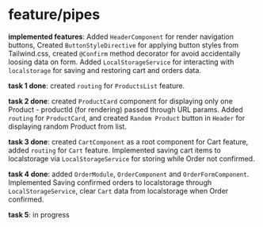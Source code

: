 # **feature/pipes**
**implemented features**: Added `HeaderComponent` for render navigation buttons,
Created `ButtonStyleDirective` for applying button styles from Tailwind.css,
created `@Confirm` method decorator for avoid accidentally loosing data on form.
Added `LocalStorageService` for interacting with `localstorage` for saving and restoring cart and orders data.

**task 1 done**: created `routing` for `ProductsList` feature.

**task 2 done**: created `ProductCard` component for displaying only one Product - productId (for rendering) passed through URL params. 
Added `routing` for `ProductCard`, and created `Random Product` button in `Header` for displaying random Product from list.

**task 3 done**: created `CartComponent` as a root component for Cart feature, added `routing` for `Cart` feature. Implemented saving cart items to localstorage via `LocalStorageService` for storing while Order not confirmed.

**task 4 done**: added `OrderModule`, `OrderComponent` and `OrderFormComponent`. Implemented Saving confirmed orders to localstorage through `LocalStorageService`, clear `Cart` data from localstorage when Order confirmed.

**task 5**: in progress
